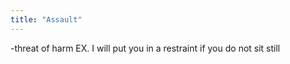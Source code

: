 ```yaml
---
title: "Assault"
---
```

-threat of harm
EX. I will put you in a restraint if you do not sit still

